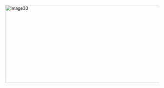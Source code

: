 <img width="640" height="255" alt="image33" src="https://github.com/user-attachments/assets/6932062f-422d-49d5-924a-9a0d1c89ef2f" />
